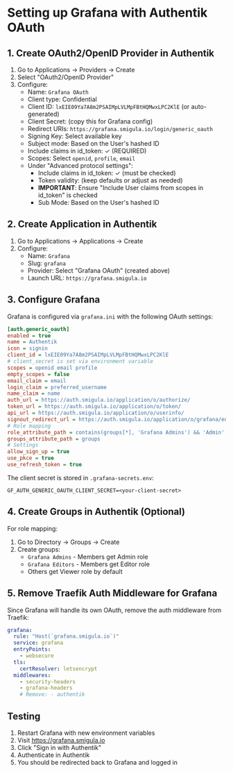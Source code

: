 # Setting up Grafana with Authentik OAuth

## 1. Create OAuth2/OpenID Provider in Authentik

1. Go to Applications → Providers → Create
1. Select "OAuth2/OpenID Provider"
1. Configure:
   - Name: `Grafana OAuth`
   - Client type: Confidential
   - Client ID: `lxEIE09Ya7A8m2PSAIMpLVLMpFBtHQMwxLPC2KlE` (or auto-generated)
   - Client Secret: (copy this for Grafana config)
   - Redirect URIs: `https://grafana.smigula.io/login/generic_oauth`
   - Signing Key: Select available key
   - Subject mode: Based on the User's hashed ID
   - Include claims in id_token: ✓ (REQUIRED)
   - Scopes: Select `openid`, `profile`, `email`
   - Under "Advanced protocol settings":
     - Include claims in id_token: ✓ (must be checked)
     - Token validity: (keep defaults or adjust as needed)
     - **IMPORTANT**: Ensure "Include User claims from scopes in id_token" is checked
     - Sub Mode: Based on the User's hashed ID

## 2. Create Application in Authentik

1. Go to Applications → Applications → Create
1. Configure:
   - Name: `Grafana`
   - Slug: `grafana`
   - Provider: Select "Grafana OAuth" (created above)
   - Launch URL: `https://grafana.smigula.io`

## 3. Configure Grafana

Grafana is configured via `grafana.ini` with the following OAuth settings:

```ini
[auth.generic_oauth]
enabled = true
name = Authentik
icon = signin
client_id = lxEIE09Ya7A8m2PSAIMpLVLMpFBtHQMwxLPC2KlE
# client_secret is set via environment variable
scopes = openid email profile
empty_scopes = false
email_claim = email
login_claim = preferred_username
name_claim = name
auth_url = https://auth.smigula.io/application/o/authorize/
token_url = https://auth.smigula.io/application/o/token/
api_url = https://auth.smigula.io/application/o/userinfo/
signout_redirect_url = https://auth.smigula.io/application/o/grafana/end-session/
# Role mapping
role_attribute_path = contains(groups[*], 'Grafana Admins') && 'Admin' || contains(groups[*], 'Grafana Editors') && 'Editor' || 'Viewer'
groups_attribute_path = groups
# Settings
allow_sign_up = true
use_pkce = true
use_refresh_token = true
```

The client secret is stored in `.grafana-secrets.env`:

```
GF_AUTH_GENERIC_OAUTH_CLIENT_SECRET=<your-client-secret>
```

## 4. Create Groups in Authentik (Optional)

For role mapping:

1. Go to Directory → Groups → Create
1. Create groups:
   - `Grafana Admins` - Members get Admin role
   - `Grafana Editors` - Members get Editor role
   - Others get Viewer role by default

## 5. Remove Traefik Auth Middleware for Grafana

Since Grafana will handle its own OAuth, remove the auth middleware from Traefik:

```yaml
grafana:
  rule: "Host(`grafana.smigula.io`)"
  service: grafana
  entryPoints:
    - websecure
  tls:
    certResolver: letsencrypt
  middlewares:
    - security-headers
    - grafana-headers
    # Remove: - authentik
```

## Testing

1. Restart Grafana with new environment variables
1. Visit https://grafana.smigula.io
1. Click "Sign in with Authentik"
1. Authenticate in Authentik
1. You should be redirected back to Grafana and logged in
